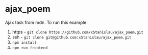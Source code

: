# ajax_poem
Ajax task from mdn.
To run this example:
1. https - `git clone https://github.com/xStanislau/ajax_poem.git`
2. ssh - `git clone git@github.com:xStanislau/ajax_poem.git`
3. `npm install`
4. `npm run frontend`
